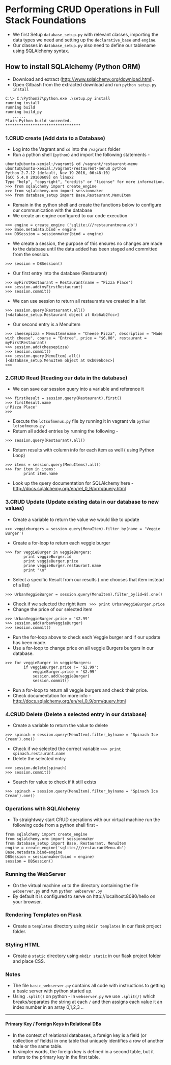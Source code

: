 # Performing CRUD Operations in Full Stack Foundations

* We first Setup `database_setup.py` with relevant classes, importing the data types we need and setting up the `declarative_base` and `engine`.
* Our classes in `database_setup.py` also need to define our tablename using SQLAlchemy syntax.

## How to install SQLAlchemy (Python ORM)
* Download and extract (http://www.sqlalchemy.org/download.html).
* Open Gitbash from the extracted download and run `python setup.py install`

```
C:\> C:\Python27\python.exe .\setup.py install
running install
running build
running build_py
   ......
Plain-Python build succeeded.
*********************************

```

### 1.CRUD create (Add data to a Database)
* Log into the Vagrant and `cd` into the `/vagrant` folder
* Run a python shell (`python`) and import the following statements -

```
ubuntu@ubuntu-xenial:/vagrant$ cd /vagrant/restaurent-menu
ubuntu@ubuntu-xenial:/vagrant/restaurent-menu$ python
Python 2.7.12 (default, Nov 19 2016, 06:48:10)
[GCC 5.4.0 20160609] on linux2
Type "help", "copyright", "credits" or "license" for more information.
>>> from sqlalchemy import create_engine
>>> from sqlalchemy.orm import sessionmaker
>>> from database_setup import Base,Restaurant,MenuItem
```

* Remain in the python shell and create the functions below to configure our communication with the database
* We create an engine configured to our code execution
```
>>> engine = create_engine ('sqlite:///restaurantmenu.db')
>>> Base.metadata.bind = engine
>>> DBSession = sessionmaker(bind = engine)
```
* We create a session, the purpose of this ensures no changes are made to the database until the data added has been staged and committed from the session.
```
>>> session = DBSession()
```
* Our first entry into the database (Restaurant)
```
>>> myFirstRestaurant = Restaurant(name = "Pizza Place")
>>> session.add(myFirstRestaurant)
>>> session.commit()
```
* We can use session to return all restaurants we created in a list
```
>>> session.query(Restaurant).all()
[<database_setup.Restaurant object at 0xb6ab2fcc>]
```
* Our second entry is a MenuItem
```
>>> cheesepizza = MenuItem(name = "Cheese Pizza", description = "Made with cheese", course = "Entree", price = "$6.00", restaurant = myFirstRestaurant)
>>> session.add(cheesepizza)
>>> session.commit()
>>> session.query(MenuItem).all()
[<database_setup.MenuItem object at 0xb696bcec>]
>>>
```

### 2.CRUD Read (Reading our data in the database)
* We can save our session query into a variable and reference it
```
>>> firstResult = session.query(Restaurant).first()
>>> firstResult.name
u'Pizza Place'
>>>
```
* Execute the `lotsofmenus.py` file by running it in vagrant via `python lotsofmenus.py`
* Return all added entries by running the following -
```
>>> session.query(Restaurant).all()
```
* Return results with column info for each item as well ( using Python Loop)
```
>>> items = session.query(MenuItems).all()
>>> for item in items:
        print item.name

```
* Look up the query documentation for SQLAlchemy here - http://docs.sqlalchemy.org/en/rel_0_9/orm/query.html

### 3.CRUD Update (Update existing data in our database to new values)
* Create a variable to return the value we would like to update
```
>>> veggieburgers = session.query(MenuItem).filter_by(name = 'Veggie Burger')
```
* Create a for-loop to return each veggie burger
```
>>> for veggieBurger in veggieBurgers:
        print veggieBurger.id
        print veggieBurger.price
        prine veggieBurger.restaurant.name
        print "\n"
```
* Select a specific Result from our results (.one chooses that item instead of a list)
```
>>> UrbanVeggieBurger = session.query(MenuItem).filter_by(id=8).one()
```
* Check if we selected the right item
` >>> print UrbanVeggieBurger.price`
* Change the price of our selected item
```
>>> UrbanVeggieBurger.price = '$2.99'
>>> session.add(urbanVeggieBurger)
>>> session.commit()
```
* Run the for-loop above to check each Veggie burger and if our update has been made.
* Use a for-loop to change price on all veggie Burgers burgers in our database.
```
>>> for veggieBurger in veggieBurgers:
        if veggieBurger.price != '$2.99':
            veggieBurger.price = '$2.99'
            session.add(veggieBurger)
            session.commit()
```
* Run a for-loop to return all veggie burgers and check their price.
* Check documentation for more info - http://docs.sqlalchemy.org/en/rel_0_9/orm/query.html

### 4.CRUD Delete (Delete a selected entry in our database)
* Create a variable to return the value to delete
```
>>> spinach = session.query(MenuItem).filter_by(name = 'Spinach Ice Cream').one()
```
* Check if we selected the correct variable
`>>> print spinach.restaurant.name`
* Delete the selected entry
```
>>> session.delete(spinach)
>>> session.commit()
```
* Search for value to check if it still exists
```
>>> spinach = session.query(MenuItem).filter_by(name = 'Spinach Ice Cream').one()
```

### Operations with SQLAlchemy
* To straightway start CRUD operations with our virtual machine run the following code from a python shell first -
```
from sqlalchemy import create_engine
from sqlalchemy.orm import sessionmaker
from database_setup import Base, Restaurant, MenuItem
engine = create_engine('sqlite:///restaurantMenu.db')
Base.metadata.bind=engine
DBSession = sessionmaker(bind = engine)
session = DBSession()
```

### Running the WebServer
* On the virtual machine `cd` to the directory containing the file `webserver.py` and run `python webserver.py`
* By default it is configured to serve on http://localhost:8080/hello on your browser.

### Rendering Templates on Flask
* Create a `templates` directory using `mkdir templates` in our flask project folder.

### Styling HTML
* Create a `static` directory using `mkdir static` in our flask project folder and place CSS.


### Notes
* The file `basic_webserver.py` contains all code with instructions to getting a basic server with python started up.
* Using `.split()` on python - in `webserver.py` we use `.split(/)` which breaks/separates the string at each `/` and then assigns each value it an index number in an array 0,1,2,3 ..

----
#### Primary Key / Foreign Keys in Relational DBs
* In the context of relational databases, a foreign key is a field (or collection of fields) in one table that uniquely identifies a row of another table or the same table.
* In simpler words, the foreign key is defined in a second table, but it refers to the primary key in the first table.